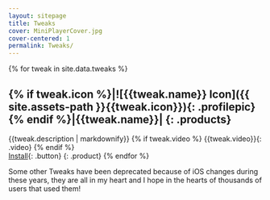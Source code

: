 ```yaml
---
layout: sitepage
title: Tweaks
cover: MiniPlayerCover.jpg
cover-centered: 1
permalink: Tweaks/
---
```


<style>
.product{
	margin-bottom: 60px;
}
.video{
	display: block;
	margin: 10px auto;
	margin-top: 15px !important;
}
</style>


{% for tweak in site.data.tweaks %}

{% if tweak.icon %}|![{{tweak.name}} Icon]({{ site.assets-path }}{{tweak.icon}}){: .profilepic}{% endif %}|{{tweak.name}}|
{: .products}
---------
{{tweak.description | markdownify}}
{% if tweak.video %}
  {{tweak.video}}{: .video}
{% endif %}  
[Install]({{tweak.url}} "Install"){: .button}
{: .product}
{% endfor %}


Some other Tweaks have been deprecated because of iOS changes during these years, they are all in my heart and I hope in the hearts of thousands of users that used them!